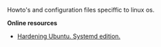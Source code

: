 Howto's and configuration files speciffic to linux os.

**Online resources**

* [Hardening Ubuntu. Systemd edition.](https://github.com/konstruktoid/hardening)

